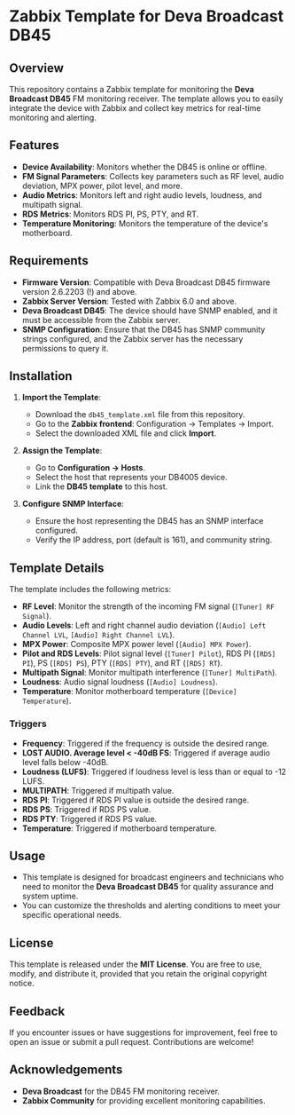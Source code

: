 # Zabbix Template for Deva Broadcast DB45

## Overview
This repository contains a Zabbix template for monitoring the **Deva Broadcast DB45** FM monitoring receiver. The template allows you to easily integrate the device with Zabbix and collect key metrics for real-time monitoring and alerting.

## Features
- **Device Availability**: Monitors whether the DB45 is online or offline.
- **FM Signal Parameters**: Collects key parameters such as RF level, audio deviation, MPX power, pilot level, and more.
- **Audio Metrics**: Monitors left and right audio levels, loudness, and multipath signal.
- **RDS Metrics**: Monitors RDS PI, PS, PTY, and RT.
- **Temperature Monitoring**: Monitors the temperature of the device's motherboard.

## Requirements
- **Firmware Version**: Compatible with Deva Broadcast DB45 firmware version 2.6.2203 (!) and above.
- **Zabbix Server Version**: Tested with Zabbix 6.0 and above.
- **Deva Broadcast DB45**: The device should have SNMP enabled, and it must be accessible from the Zabbix server.
- **SNMP Configuration**: Ensure that the DB45 has SNMP community strings configured, and the Zabbix server has the necessary permissions to query it.

## Installation
1. **Import the Template**:
   - Download the `db45_template.xml` file from this repository.
   - Go to the **Zabbix frontend**: Configuration → Templates → Import.
   - Select the downloaded XML file and click **Import**.

2. **Assign the Template**:
   - Go to **Configuration → Hosts**.
   - Select the host that represents your DB4005 device.
   - Link the **DB45 template** to this host.

3. **Configure SNMP Interface**:
   - Ensure the host representing the DB45 has an SNMP interface configured.
   - Verify the IP address, port (default is 161), and community string.

## Template Details
The template includes the following metrics:

- **RF Level**: Monitor the strength of the incoming FM signal (`[Tuner] RF Signal`).
- **Audio Levels**: Left and right channel audio deviation (`[Audio] Left Channel LVL`, `[Audio] Right Channel LVL`).
- **MPX Power**: Composite MPX power level (`[Audio] MPX Power`).
- **Pilot and RDS Levels**: Pilot signal level (`[Tuner] Pilot`), RDS PI (`[RDS] PI`), PS (`[RDS] PS`), PTY (`[RDS] PTY`), and RT (`[RDS] RT`).
- **Multipath Signal**: Monitor multipath interference (`[Tuner] MultiPath`).
- **Loudness**: Audio signal loudness (`[Audio] Loudness`).
- **Temperature**: Monitor motherboard temperature (`[Device] Temperature`).

### Triggers
- **Frequency**: Triggered if the frequency is outside the desired range.
- **LOST AUDIO. Average level < -40dB FS**: Triggered if average audio level falls below -40dB.
- **Loudness (LUFS)**: Triggered if loudness level is less than or equal to -12 LUFS.
- **MULTIPATH**: Triggered if multipath value.
- **RDS PI**: Triggered if RDS PI value is outside the desired range.
- **RDS PS**: Triggered if RDS PS value.
- **RDS PTY**: Triggered if RDS PS value.
- **Temperature**: Triggered if motherboard temperature.


## Usage
- This template is designed for broadcast engineers and technicians who need to monitor the **Deva Broadcast DB45** for quality assurance and system uptime.
- You can customize the thresholds and alerting conditions to meet your specific operational needs.

## License
This template is released under the **MIT License**. You are free to use, modify, and distribute it, provided that you retain the original copyright notice.

## Feedback
If you encounter issues or have suggestions for improvement, feel free to open an issue or submit a pull request. Contributions are welcome!

## Acknowledgements
- **Deva Broadcast** for the DB45 FM monitoring receiver.
- **Zabbix Community** for providing excellent monitoring capabilities.